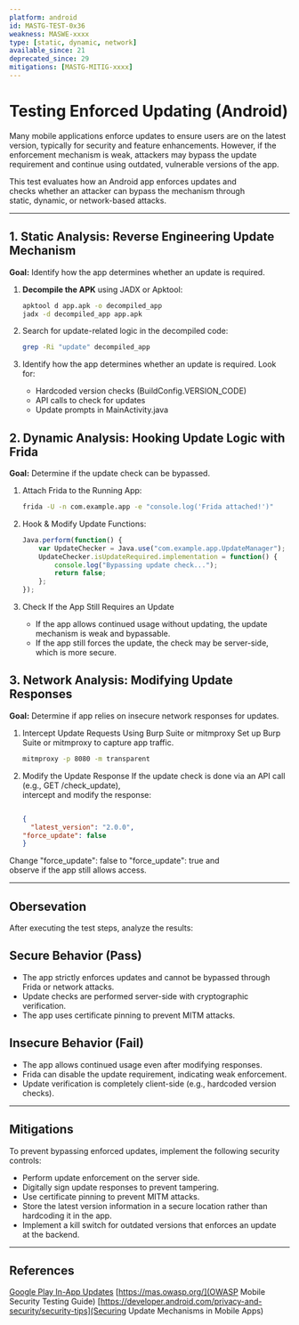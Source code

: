 ```yaml
---
platform: android
id: MASTG-TEST-0x36
weakness: MASWE-xxxx
type: [static, dynamic, network]
available_since: 21
deprecated_since: 29
mitigations: [MASTG-MITIG-xxxx]
---
```


# Testing Enforced Updating (Android)

Many mobile applications enforce updates to ensure users are on the latest
version, typically for security and feature enhancements. However,
if the enforcement mechanism is weak, attackers may bypass the update
requirement and continue using outdated, vulnerable versions of the app.

This test evaluates how an Android app enforces updates and  
checks whether an attacker can bypass the mechanism through  
static, dynamic, or network-based attacks.

---

## **1. Static Analysis: Reverse Engineering Update Mechanism**

**Goal:** Identify how the app determines whether an update is required.

1. **Decompile the APK** using JADX or Apktool:

   ```bash
   apktool d app.apk -o decompiled_app
   jadx -d decompiled_app app.apk
2. Search for update-related logic in the decompiled code:

    ```bash
    grep -Ri "update" decompiled_app
3. Identify how the app determines whether an update is required. Look for:

    - Hardcoded version checks (BuildConfig.VERSION_CODE)
    - API calls to check for updates
    - Update prompts in MainActivity.java

## **2. Dynamic Analysis: Hooking Update Logic with Frida**

**Goal:** Determine if the update check can be bypassed.

1. Attach Frida to the Running App:

    ```bash
    frida -U -n com.example.app -e "console.log('Frida attached!')"
2. Hook & Modify Update Functions:

    ```javascript
    Java.perform(function() {
        var UpdateChecker = Java.use("com.example.app.UpdateManager");
        UpdateChecker.isUpdateRequired.implementation = function() {
            console.log("Bypassing update check...");
            return false;
        };
    });
3. Check If the App Still Requires an Update

    - If the app allows continued usage without updating,
      the update mechanism is weak and bypassable.
    - If the app still forces the update, the check may be server-side,
      which is more secure.

## **3. Network Analysis: Modifying Update Responses**

**Goal:** Determine if app relies on insecure network responses for updates.

1. Intercept Update Requests Using Burp Suite or mitmproxy
    Set up Burp Suite or mitmproxy to capture app traffic.

    ```bash
    mitmproxy -p 8080 -m transparent

2. Modify the Update Response
If the update check is done via an API call (e.g., GET /check_update),  
intercept and modify the response:

    ```json
    
    {
      "latest_version": "2.0.0",
    "force_update": false
    }

Change "force_update": false to "force_update": true and  
observe if the app still allows access.

---

## Obersevation

After executing the test steps, analyze the results:

## Secure Behavior (Pass)

- The app strictly enforces updates and cannot be bypassed through
  Frida or network attacks.
- Update checks are performed server-side with cryptographic verification.
- The app uses certificate pinning to prevent MITM attacks.

## Insecure Behavior (Fail)

- The app allows continued usage even after modifying responses.
- Frida can disable the update requirement, indicating weak enforcement.
- Update verification is completely client-side (e.g., hardcoded version checks).

---

## Mitigations

To prevent bypassing enforced updates, implement the following security controls:

- Perform update enforcement on the server side.
- Digitally sign update responses to prevent tampering.
- Use certificate pinning to prevent MITM attacks.
- Store the latest version information in a secure location rather than  
  hardcoding it in the app.
- Implement a kill switch for outdated versions that enforces an update  
  at the backend.

---

## References

[Google Play In-App Updates](https://developer.android.com/guide/playcore/in-app-updates)
[https://mas.owasp.org/](OWASP Mobile Security Testing Guide)
[https://developer.android.com/privacy-and-security/security-tips](Securing Update Mechanisms in Mobile Apps)
